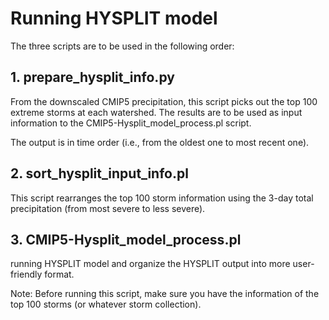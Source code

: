 # Running HYSPLIT model

The three scripts are to be used in the following order:

## 1. prepare\_hysplit\_info.py

From the downscaled CMIP5 precipitation, this script picks out the top 100 extreme storms at each watershed. The results are to be used as input information to the CMIP5-Hysplit\_model\_process.pl script.

The output is in time order (i.e., from the oldest one to most recent one).

## 2. sort_hysplit_input_info.pl

This script rearranges the top 100 storm information using the 3-day total precipitation (from most severe to less severe).

## 3. CMIP5-Hysplit\_model\_process.pl

running HYSPLIT model and organize the HYSPLIT output into more user-friendly format.

Note: Before running this script, make sure you have the information of the top 100 storms (or whatever storm collection).
